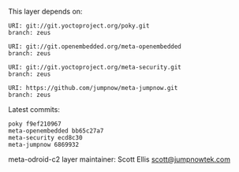 This layer depends on:

    URI: git://git.yoctoproject.org/poky.git
    branch: zeus

    URI: git://git.openembedded.org/meta-openembedded
    branch: zeus

    URI: git://git.yoctoproject.org/meta-security.git
    branch: zeus

    URI: https://github.com/jumpnow/meta-jumpnow.git
    branch: zeus

Latest commits:

    poky f9ef210967
    meta-openembedded bb65c27a7
    meta-security ecd8c30
    meta-jumpnow 6869932

meta-odroid-c2 layer maintainer: Scott Ellis <scott@jumpnowtek.com>
